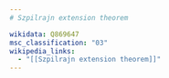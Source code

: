 ```yaml
---
# Szpilrajn extension theorem

wikidata: Q869647
msc_classification: "03"
wikipedia_links:
  - "[[Szpilrajn extension theorem]]"
---
```


